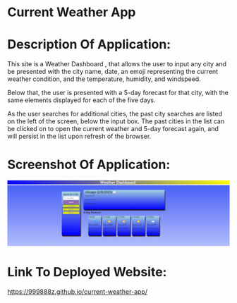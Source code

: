 # Current Weather App

# Description Of Application:
This site is a Weather Dashboard , that allows the user to input any city and be presented with the city name, date, an emoji representing the current weather condition, and the temperature, humidity, and windspeed.

Below that, the user is presented with a 5-day forecast for that city, with the same elements displayed for each of the five days.

As the user searches for additional cities, the past city searches are listed on the left of the screen, below the input box. The past cities in the list can be clicked on to open the current weather and 5-day forecast again, and will persist in the list upon refresh of the browser.

# Screenshot Of Application:
<img src="./assets/images/screenshot.png" alt="screenshot">

# Link To Deployed Website:
https://999888z.github.io/current-weather-app/